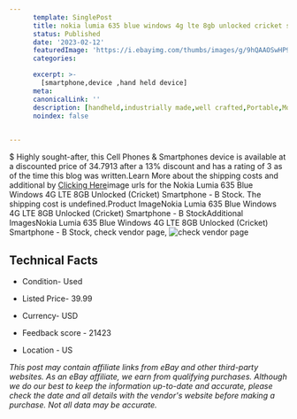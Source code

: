```yaml
---
      template: SinglePost
      title: nokia lumia 635 blue windows 4g lte 8gb unlocked cricket smartphone b stock
      status: Published
      date: '2023-02-12'
      featuredImage: 'https://i.ebayimg.com/thumbs/images/g/9hQAAOSwHP9iHqkD/s-l225.jpg'
      categories: 

      excerpt: >-
        [smartphone,device ,hand held device]
      meta:
      canonicalLink: ''
      description: [handheld,industrially made,well crafted,Portable,Mobile,Compact,Convenient,Lightweight,Maneuverable,Man-portable,Miniature,Carriable,Hand-held,Light,Holdable,Transportable,Mobile device,Pocket-sized,On-the-go,Wireless,Cordless,Compact size,Convenient size, smartphone,device ,hand held device]
      noindex: false

        
---
```

$
    Highly sought-after, this Cell Phones & Smartphones device is available at a discounted price of 34.7913 after a 13% discount and has a rating of 3 as of the time this blog was written.Learn More about the shipping costs and additional by [Clicking Here](https://www.ebay.com/itm/265574058578?hash=item3dd5728a52%3Ag%3A9hQAAOSwHP9iHqkD&mkevt=1&mkcid=1&mkrid=711-53200-19255-0&campid=%253CePNCampaignId%253E&customid=%253CreferenceId%253E&toolid=10049)image urls for the Nokia Lumia 635 Blue Windows 4G LTE 8GB Unlocked (Cricket) Smartphone - B Stock. The shipping cost is undefined.Product ImageNokia Lumia 635 Blue Windows 4G LTE 8GB Unlocked (Cricket) Smartphone - B StockAdditional ImagesNokia Lumia 635 Blue Windows 4G LTE 8GB Unlocked (Cricket) Smartphone - B Stock, check vendor page, ![check vendor page](https://origin-galleryplus.ebayimg.com/ws/web/265574058578_2_0_1/225x225.jpg,https://origin-galleryplus.ebayimg.com/ws/web/265574058578_3_0_1/225x225.jpg,https://origin-galleryplus.ebayimg.com/ws/web/265574058578_4_0_1/225x225.jpg)
    
    

 ## Technical Facts 



     
      

 - Condition- Used 


      

 - Listed Price- 39.99 


      

 - Currency- USD 


      

 - Feedback score - 21423 


      

 - Location - US 


      
      

 *_This post may contain affiliate links from eBay and other third-party websites. As an eBay affiliate, we earn from qualifying purchases. Although we do our best to keep the information up-to-date and accurate, please check the date and all details with the vendor's website before making a purchase. Not all data may be accurate._*



    
    
    
    
    
